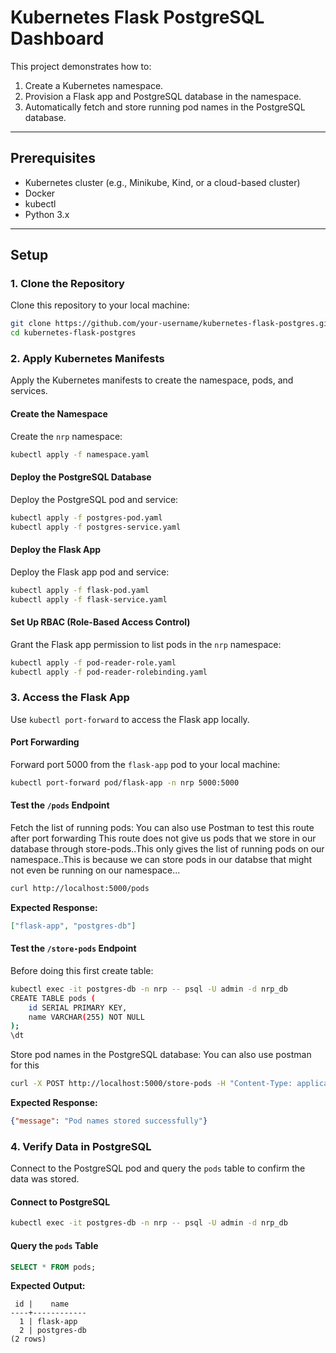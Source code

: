 # Kubernetes Flask PostgreSQL Dashboard

This project demonstrates how to:
1. Create a Kubernetes namespace.
2. Provision a Flask app and PostgreSQL database in the namespace.
3. Automatically fetch and store running pod names in the PostgreSQL database.

---

## **Prerequisites**
- Kubernetes cluster (e.g., Minikube, Kind, or a cloud-based cluster)
- Docker
- kubectl
- Python 3.x

---

## **Setup**

### **1. Clone the Repository**
Clone this repository to your local machine:

```bash
git clone https://github.com/your-username/kubernetes-flask-postgres.git
cd kubernetes-flask-postgres
```


### **2. Apply Kubernetes Manifests**
Apply the Kubernetes manifests to create the namespace, pods, and services.

#### **Create the Namespace**
Create the `nrp` namespace:

```bash
kubectl apply -f namespace.yaml
```

#### **Deploy the PostgreSQL Database**
Deploy the PostgreSQL pod and service:

```bash
kubectl apply -f postgres-pod.yaml
kubectl apply -f postgres-service.yaml
```

#### **Deploy the Flask App**
Deploy the Flask app pod and service:

```bash
kubectl apply -f flask-pod.yaml
kubectl apply -f flask-service.yaml
```

#### **Set Up RBAC (Role-Based Access Control)**
Grant the Flask app permission to list pods in the `nrp` namespace:

```bash
kubectl apply -f pod-reader-role.yaml
kubectl apply -f pod-reader-rolebinding.yaml
```

### **3. Access the Flask App**
Use `kubectl port-forward` to access the Flask app locally.

#### **Port Forwarding**
Forward port 5000 from the `flask-app` pod to your local machine:

```bash
kubectl port-forward pod/flask-app -n nrp 5000:5000
```

#### **Test the `/pods` Endpoint**
Fetch the list of running pods:
You can also use Postman to test this route after port forwarding
This route does not give us pods that we store in our database through store-pods..This only gives the list of running pods on our namespace..This is because we can store pods in our databse that might not even be running on our namespace...
```bash
curl http://localhost:5000/pods
```

**Expected Response:**

```json
["flask-app", "postgres-db"]
```

#### **Test the `/store-pods` Endpoint**
Before doing this first create table:
```bash
kubectl exec -it postgres-db -n nrp -- psql -U admin -d nrp_db
CREATE TABLE pods (
    id SERIAL PRIMARY KEY,
    name VARCHAR(255) NOT NULL
);
\dt
```
Store pod names in the PostgreSQL database:
You can also use postman for this
```bash
curl -X POST http://localhost:5000/store-pods -H "Content-Type: application/json" -d "{\"pod_names\": [\"flask-app\", \"postgres-db\"]}"
```

**Expected Response:**

```json
{"message": "Pod names stored successfully"}
```

### **4. Verify Data in PostgreSQL**
Connect to the PostgreSQL pod and query the `pods` table to confirm the data was stored.

#### **Connect to PostgreSQL**

```bash
kubectl exec -it postgres-db -n nrp -- psql -U admin -d nrp_db
```

#### **Query the `pods` Table**

```sql
SELECT * FROM pods;
```

**Expected Output:**

```
 id |    name
----+------------
  1 | flask-app
  2 | postgres-db
(2 rows)

